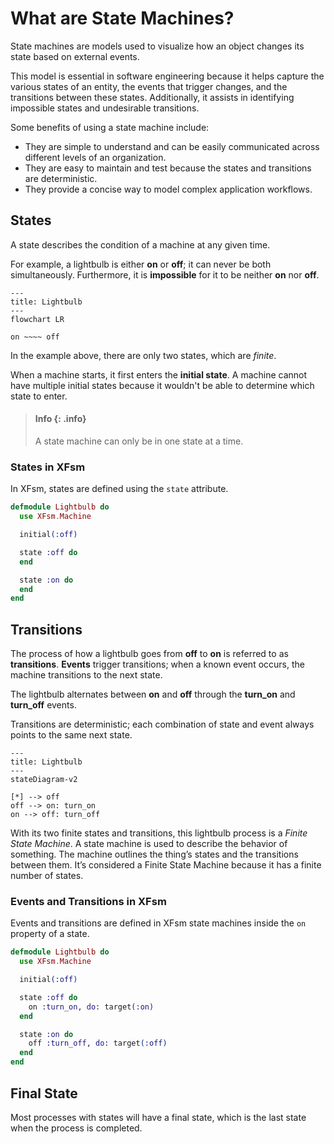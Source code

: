 # What are State Machines?

State machines are models used to visualize how an object changes its state based on external events.

This model is essential in software engineering because it helps capture the various states of an entity, the events that trigger changes, and the transitions between these states. Additionally, it assists in identifying impossible states and undesirable transitions.

Some benefits of using a state machine include:

- They are simple to understand and can be easily communicated across different levels of an organization.
- They are easy to maintain and test because the states and transitions are deterministic.
- They provide a concise way to model complex application workflows.

## States

A state describes the condition of a machine at any given time.

For example, a lightbulb is either **on** or **off**; it can never be both simultaneously. Furthermore, it is **impossible** for it to be neither **on** nor **off**.

```mermaid
---
title: Lightbulb
---
flowchart LR

on ~~~~ off
```

In the example above, there are only two states, which are *finite*.

When a machine starts, it first enters the **initial state**. A machine cannot have multiple initial states because it wouldn't be able to determine which state to enter.

> #### Info {: .info}
>
> A state machine can only be in one state at a time.

### States in XFsm

In XFsm, states are defined using the `state` attribute.

```elixir
defmodule Lightbulb do
  use XFsm.Machine

  initial(:off)

  state :off do
  end

  state :on do
  end
end
```

## Transitions

The process of how a lightbulb goes from **off** to **on** is referred to as **transitions**. **Events** trigger transitions; when a known event occurs, the machine transitions to the next state.

The lightbulb alternates between **on** and **off** through the **turn_on** and **turn_off** events.

Transitions are deterministic; each combination of state and event always points to the same next state.

```mermaid
---
title: Lightbulb
---
stateDiagram-v2

[*] --> off
off --> on: turn_on
on --> off: turn_off
```

With its two finite states and transitions, this lightbulb process is a *Finite State Machine*. A state machine is used to describe the behavior of something. The machine outlines the thing’s states and the transitions between them. It’s considered a Finite State Machine because it has a finite number of states.

### Events and Transitions in XFsm

Events and transitions are defined in XFsm state machines inside the `on` property of a state.

```elixir
defmodule Lightbulb do
  use XFsm.Machine

  initial(:off)

  state :off do
    on :turn_on, do: target(:on)
  end

  state :on do
    off :turn_off, do: target(:off)
  end
end
```

## Final State

Most processes with states will have a final state, which is the last state when the process is completed.
